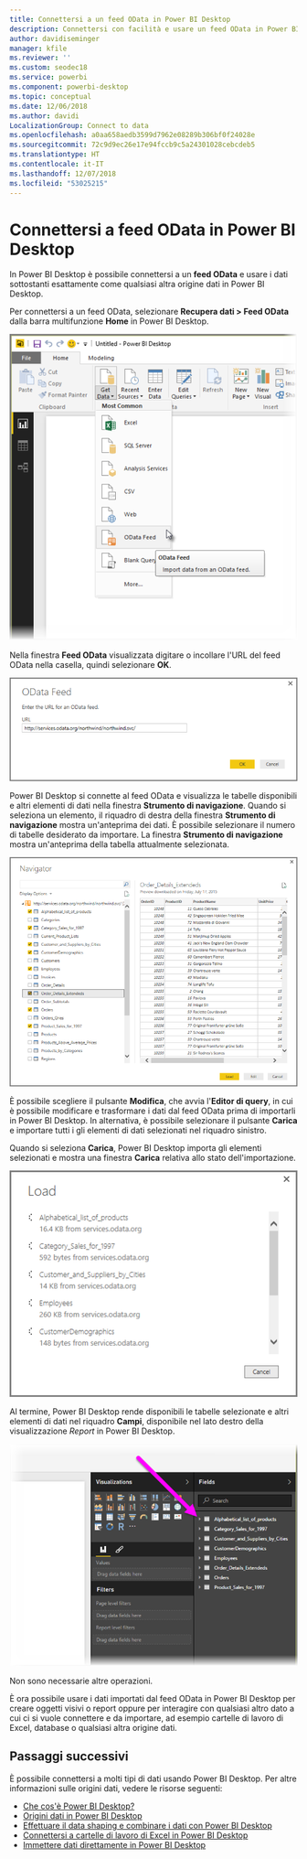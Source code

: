 ```yaml
---
title: Connettersi a un feed OData in Power BI Desktop
description: Connettersi con facilità e usare un feed OData in Power BI Desktop
author: davidiseminger
manager: kfile
ms.reviewer: ''
ms.custom: seodec18
ms.service: powerbi
ms.component: powerbi-desktop
ms.topic: conceptual
ms.date: 12/06/2018
ms.author: davidi
LocalizationGroup: Connect to data
ms.openlocfilehash: a0aa658aedb3599d7962e08289b306bf0f24028e
ms.sourcegitcommit: 72c9d9ec26e17e94fccb9c5a24301028cebcdeb5
ms.translationtype: HT
ms.contentlocale: it-IT
ms.lasthandoff: 12/07/2018
ms.locfileid: "53025215"
---
```

# <a name="connect-to-odata-feeds-in-power-bi-desktop"></a>Connettersi a feed OData in Power BI Desktop
In Power BI Desktop è possibile connettersi a un **feed OData** e usare i dati sottostanti esattamente come qualsiasi altra origine dati in Power BI Desktop.

Per connettersi a un feed OData, selezionare **Recupera dati > Feed OData** dalla barra multifunzione **Home** in Power BI Desktop.

![](media/desktop-connect-odata/connect-to-odata_1.png)

Nella finestra **Feed OData** visualizzata digitare o incollare l'URL del feed OData nella casella, quindi selezionare **OK**.

![](media/desktop-connect-odata/connect-to-odata_2.png)

Power BI Desktop si connette al feed OData e visualizza le tabelle disponibili e altri elementi di dati nella finestra **Strumento di navigazione**. Quando si seleziona un elemento, il riquadro di destra della finestra **Strumento di navigazione** mostra un'anteprima dei dati. È possibile selezionare il numero di tabelle desiderato da importare. La finestra **Strumento di navigazione** mostra un'anteprima della tabella attualmente selezionata.

![](media/desktop-connect-odata/connect-to-odata_3.png)

È possibile scegliere il pulsante **Modifica**, che avvia l'**Editor di query**, in cui è possibile modificare e trasformare i dati dal feed OData prima di importarli in Power BI Desktop. In alternativa, è possibile selezionare il pulsante **Carica** e importare tutti i gli elementi di dati selezionati nel riquadro sinistro.

Quando si seleziona **Carica**, Power BI Desktop importa gli elementi selezionati e mostra una finestra **Carica** relativa allo stato dell'importazione.

![](media/desktop-connect-odata/connect-to-odata_4.png)

Al termine, Power BI Desktop rende disponibili le tabelle selezionate e altri elementi di dati nel riquadro **Campi**, disponibile nel lato destro della visualizzazione *Report* in Power BI Desktop.

![](media/desktop-connect-odata/connect-to-odata_5.png)

Non sono necessarie altre operazioni.

È ora possibile usare i dati importati dal feed OData in Power BI Desktop per creare oggetti visivi o report oppure per interagire con qualsiasi altro dato a cui ci si vuole connettere e da importare, ad esempio cartelle di lavoro di Excel, database o qualsiasi altra origine dati.

## <a name="next-steps"></a>Passaggi successivi
È possibile connettersi a molti tipi di dati usando Power BI Desktop. Per altre informazioni sulle origini dati, vedere le risorse seguenti:

* [Che cos'è Power BI Desktop?](desktop-what-is-desktop.md)
* [Origini dati in Power BI Desktop](desktop-data-sources.md)
* [Effettuare il data shaping e combinare i dati con Power BI Desktop](desktop-shape-and-combine-data.md)
* [Connettersi a cartelle di lavoro di Excel in Power BI Desktop](desktop-connect-excel.md)   
* [Immettere dati direttamente in Power BI Desktop](desktop-enter-data-directly-into-desktop.md)   

